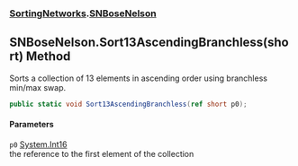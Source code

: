 ### [SortingNetworks](SortingNetworks.md 'SortingNetworks').[SNBoseNelson](SortingNetworks_SNBoseNelson.md 'SortingNetworks.SNBoseNelson')
## SNBoseNelson.Sort13AscendingBranchless(short) Method
Sorts a collection of 13 elements in ascending order using branchless min/max swap.  
```csharp
public static void Sort13AscendingBranchless(ref short p0);
```
#### Parameters
<a name='SortingNetworks_SNBoseNelson_Sort13AscendingBranchless(short)_p0'></a>
`p0` [System.Int16](https://docs.microsoft.com/en-us/dotnet/api/System.Int16 'System.Int16')  
the reference to the first element of the collection
  
